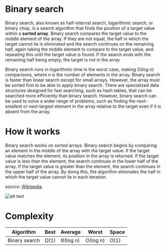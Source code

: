 # Binary search

Binary search, also known as half-interval search, logarithmic search, or binary chop, is a search algorithm that finds the position of a target value within a **sorted array**. Binary search compares the target value to the middle element of the array. If they are not equal, the half in which the target cannot lie is eliminated and the search continues on the remaining half, again taking the middle element to compare to the target value, and repeating this until the target value is found. If the search ends with the remaining half being empty, the target is not in the array

Binary search runs in logarithmic time in the worst case, making *O(log n)* comparisons, where *n* is the number of elements in the array. Binary search is faster than linear search except for small arrays. However, the array must be sorted first to be able to apply binary search. There are specialized data structures designed for fast searching, such as hash tables, that can be searched more efficiently than binary search. However, binary search can be used to solve a wider range of problems, such as finding the next-smallest or next-largest element in the array relative to the target even if it is absent from the array.

# How it works
Binary search works on sorted arrays. Binary search begins by comparing an element in the middle of the array with the target value. If the target value matches the element, its position in the array is returned. If the target value is less than the element, the search continues in the lower half of the array. If the target value is greater than the element, the search continues in the upper half of the array. By doing this, the algorithm eliminates the half in which the target value cannot lie in each iteration.

*source:* [Wikipedia](https://en.wikipedia.org/wiki/Binary_search_algorithm)

![alt text](https://c.tenor.com/Jl0YrqxnHmAAAAAd/binary-search-sequence-search.gif)



# Complexity

| Algorithm     | Best | Average  | Worst    | Space |
|---------------|------|----------|----------|-------|
| Binary search | Ω(1) | Θ(log n) | O(log n) | O(1)  |